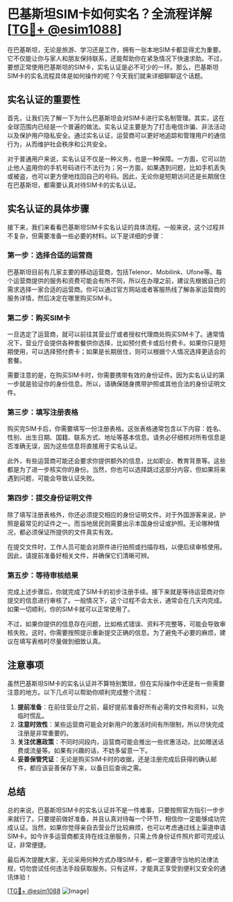 # 巴基斯坦SIM卡如何实名？全流程详解[[TG💪+ @esim1088](https://t.me/s/esim1088)]

在巴基斯坦，无论是旅游、学习还是工作，拥有一张本地SIM卡都显得尤为重要。它不仅能让你与家人和朋友保持联系，还能帮助你在紧急情况下快速求助。不过，要想正常使用巴基斯坦的SIM卡，实名认证是必不可少的一环。那么，巴基斯坦SIM卡的实名流程具体是如何操作的呢？今天我们就来详细聊聊这个话题。

## 实名认证的重要性

首先，让我们先了解一下为什么巴基斯坦会对SIM卡进行实名制管理。其实，这在全球范围内已经是一个普遍的做法。实名认证主要是为了打击电信诈骗、非法活动以及保护用户隐私安全。通过实名认证，运营商可以更好地追踪和管理用户的通信行为，从而维护社会秩序和公共安全。

对于普通用户来说，实名认证不仅是一种义务，也是一种保障。一方面，它可以防止他人盗用你的手机号码进行不法行为；另一方面，如果遇到问题，比如手机丢失或被盗，也可以更方便地找回自己的号码。因此，无论你是短期访问还是长期居住在巴基斯坦，都需要认真对待SIM卡的实名认证。

## 实名认证的具体步骤

接下来，我们来看看巴基斯坦SIM卡实名认证的具体流程。一般来说，这个过程并不复杂，但需要准备一些必要的材料。以下是详细的步骤：

### 第一步：选择合适的运营商

巴基斯坦目前有几家主要的移动运营商，包括Telenor、Mobilink、Ufone等。每个运营商提供的服务和资费可能会有所不同，所以在办理之前，建议先根据自己的需求选择一家合适的运营商。你可以通过官方网站或者客服热线了解各家运营商的服务详情，然后决定在哪里购买SIM卡。

### 第二步：购买SIM卡

一旦选定了运营商，就可以前往其营业厅或者授权代理商处购买SIM卡了。通常情况下，营业厅会提供各种套餐供你选择，比如预付费卡或后付费卡。如果你只是短期使用，可以选择预付费卡；如果是长期居住，则可以根据个人情况选择更适合的套餐。

需要注意的是，在购买SIM卡时，你需要携带有效的身份证件。因为实名认证的第一步就是验证你的身份信息。所以，请确保随身携带护照或其他合法的身份证明文件。

### 第三步：填写注册表格

购买完SIM卡后，你需要填写一份注册表格。这张表格通常包含以下内容：姓名、性别、出生日期、国籍、联系方式、地址等基本信息。请务必仔细核对所有信息是否准确无误，因为这些信息将直接用于实名认证。

此外，有些运营商可能还会要求你提供额外的信息，比如职业、教育背景等。这些都是为了进一步核实你的身份。当然，你也可以选择跳过这部分内容，但如果将来遇到问题，可能会导致认证失败。

### 第四步：提交身份证明文件

除了填写注册表格外，你还必须提交相应的身份证明文件。对于外国游客来说，护照是最常见的证件之一。而当地居民则需要出示本国身份证或护照。无论哪种情况，都必须保证所提供的文件真实有效。

在提交文件时，工作人员可能会对原件进行拍照或扫描存档，以便后续审核使用。因此，请提前准备好相关文件，并确保它们清晰可辨。

### 第五步：等待审核结果

完成上述步骤后，你就完成了SIM卡的初步注册手续。接下来就是等待运营商对你提交的信息进行审核了。一般情况下，这个过程不会太长，通常会在几天内完成。如果一切顺利，你的SIM卡就可以正常使用了。

不过，如果你提供的信息存在问题，比如格式错误、资料不完整等，可能会导致审核失败。这时，你需要按照提示重新提交正确的信息。为了避免不必要的麻烦，建议在填写表格时尽量做到细致认真。

## 注意事项

虽然巴基斯坦SIM卡的实名认证并不算特别繁琐，但在实际操作中还是有一些需要注意的地方。以下几点可以帮助你顺利完成整个流程：

1. **提前准备**：在前往营业厅之前，最好提前准备好所有必需的文件和资料，以免临时慌乱。
2. **注意时效性**：某些运营商可能会对新用户的激活时间有所限制，所以尽快完成注册是非常重要的。
3. **关注优惠政策**：不同时间段内，运营商可能会推出一些优惠活动，比如赠送话费或流量等。如果有兴趣的话，不妨多留意一下。
4. **妥善保管凭证**：无论是购买SIM卡时的收据，还是注册完成后获得的确认邮件，都应该妥善保存下来，以备日后查询之需。

## 总结

总的来说，巴基斯坦SIM卡的实名认证并不是一件难事，只要按照官方指引一步步来就行了。只要提前做好准备，并且认真对待每一个环节，相信你一定能够成功完成认证。当然，如果你觉得亲自去营业厅比较麻烦，也可以考虑通过线上渠道申请SIM卡。如今许多运营商都支持在线注册服务，只需上传身份证件照片即可完成认证，非常便捷。

最后再次提醒大家，无论采用何种方式办理SIM卡，都一定要遵守当地的法律法规，切勿尝试任何违法手段获取服务。只有这样，才能真正享受到便利又安全的通讯体验！

[[TG💪+ @esim1088](https://t.me/s/esim1088) ![Image](https://i.postimg.cc/4NQfJmqS/Snipaste-2025-05-13-00-14-12.png)]